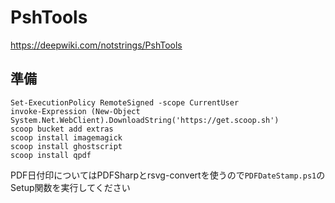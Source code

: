 # PshTools

https://deepwiki.com/notstrings/PshTools

## 準備

```psh
Set-ExecutionPolicy RemoteSigned -scope CurrentUser
invoke-Expression (New-Object System.Net.WebClient).DownloadString('https://get.scoop.sh')
scoop bucket add extras
scoop install imagemagick
scoop install ghostscript
scoop install qpdf
```

PDF日付印についてはPDFSharpとrsvg-convertを使うので``PDFDateStamp.ps1``のSetup関数を実行してください
